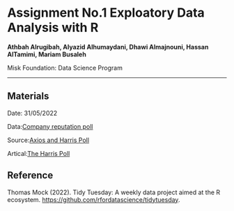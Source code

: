 # Assignment No.1 Exploatory Data Analysis with R
**Athbah Alrugibah, Alyazid Alhumaydani, Dhawi Almajnouni, Hassan AlTamimi, Mariam Busaleh**

Misk Foundation: Data Science Program

---
## Materials
Date: 31/05/2022

Data:[Company reputation poll](https://www.github.com/rfordatascience/tidytuesday/tree/master/data/2022/2022-05-31/)

Source:[Axios and Harris Poll](https://www.axios.com/2022/05/24/2022-axios-harris-poll-100-rankings/)

Artical:[The Harris Poll](https://www.theharrispoll.com/partners/media/axios-harrispoll-100/)

## Reference
Thomas Mock (2022). Tidy Tuesday: A weekly data project aimed at the R ecosystem. https://github.com/rfordatascience/tidytuesday.
